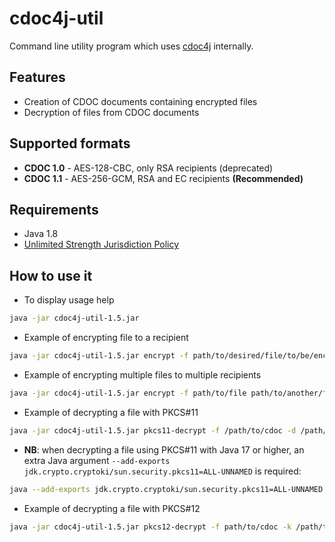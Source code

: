 # cdoc4j-util
Command line utility program which uses [cdoc4j](https://github.com/open-eid/cdoc4j) internally.

## Features
* Creation of CDOC documents containing encrypted files
* Decryption of files from CDOC documents

## Supported formats
* **CDOC 1.0** - AES-128-CBC, only RSA recipients (deprecated)
* **CDOC 1.1** - AES-256-GCM, RSA and EC recipients **(Recommended)**

## Requirements
* Java 1.8
* [Unlimited Strength Jurisdiction Policy](https://github.com/open-eid/cdoc4j/wiki/Enabling-Unlimited-Strength-Jurisdiction-Policy)

## How to use it

* To display usage help
```bash
java -jar cdoc4j-util-1.5.jar
```

* Example of encrypting file to a recipient
```bash
java -jar cdoc4j-util-1.5.jar encrypt -f path/to/desired/file/to/be/encrypted -r path/to/recipent/certificate -o /path/to/output/directory
```

* Example of encrypting multiple files to multiple recipients
```bash
java -jar cdoc4j-util-1.5.jar encrypt -f path/to/file path/to/another/file -r path/to/recipent/certificate path/to/another/recipent/certificate -o /path/to/output/directory
```

* Example of decrypting a file with PKCS#11
```bash
java -jar cdoc4j-util-1.5.jar pkcs11-decrypt -f /path/to/cdoc -d /path/to/pkcs11/driver -p [pin number] -s [slot] -o /path/to/output/directory/of/decrypted/file
```

* **NB**: when decrypting a file using PKCS#11 with Java 17 or higher, an extra Java argument `--add-exports jdk.crypto.cryptoki/sun.security.pkcs11=ALL-UNNAMED` is required:
```bash
java --add-exports jdk.crypto.cryptoki/sun.security.pkcs11=ALL-UNNAMED -jar cdoc4j-util-1.5.jar pkcs11-decrypt -f /path/to/cdoc -d /path/to/pkcs11/driver -p [pin number] -s [slot] -o /path/to/output/directory/of/decrypted/file
```

* Example of decrypting a file with PKCS#12
```bash
java -jar cdoc4j-util-1.5.jar pkcs12-decrypt -f path/to/cdoc -k /path/to/p12/keystore -p [keystore password] -o /path/to/output/directory/of/decrypted/file
```
